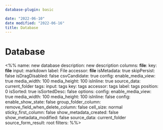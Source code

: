 ```yaml
---
database-plugin: basic

date: "2022-06-10"
date modified: "2022-06-16"
title: Database
---
```


# Database
<%%
name: new database
description: new description
columns:
  __file__:
	key: __file__
	input: markdown
	label: File
	accessor: __file__
	isMetadata: true
	skipPersist: false
	isDragDisabled: false
	csvCandidate: true
	config:
	  enable_media_view: true
	  media_width: 100
	  media_height: 100
	  isInline: true
	  source_data: current_folder
  tags:
	input: tags
	key: tags
	accessor: tags
	label: tags
	position: 0
	isSorted: true
	isSortedDesc: false
	options:
	config:
	  enable_media_view: true
	  media_width: 100
	  media_height: 100
	  isInline: false
config:
  enable_show_state: false
  group_folder_column:
  remove_field_when_delete_column: false
  cell_size: normal
  sticky_first_column: false
  show_metadata_created: false
  show_metadata_modified: false
  source_data: current_folder
  source_form_result: root
filters:
%%>
